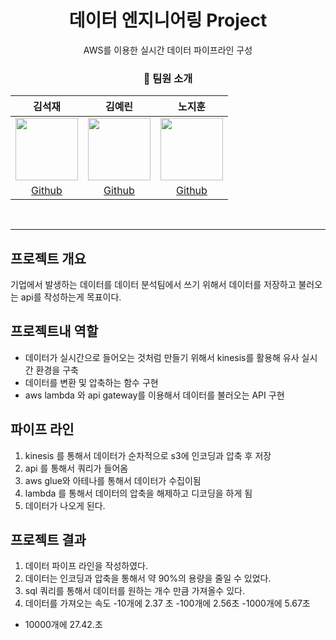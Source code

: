 <div align="center">
  <h1> 데이터 엔지니어링 Project </h1>
  AWS를 이용한 실시간 데이터 파이프라인 구성
 
  
  ### 👤 팀원 소개
  |김석재|김예린|노지훈|
  |:---:|:---:|:---:|
  |<img src="https://avatars.githubusercontent.com/u/86823305?v=4" width="100"/> | <img src="https://avatars.githubusercontent.com/u/86868063?v=4" width="100"/> | <img src="https://avatars.githubusercontent.com/u/86717381?v=4" width="100"/> |
  |[Github](https://github.com/Cloudblack)|[Github](https://github.com/yello-ow)|[Github](https://github.com/nojihun)|
  <br>
  
 </div>
 
 ***

  ## 프로젝트 개요
  
   기업에서 발생하는 데이터를 데이터 분석팀에서 쓰기 위해서 데이터를 저장하고 불러오는 api를 작성하는게 목표이다. 
   
   
   ## 프로젝트내 역할 
   
  - 데이터가 실시간으로 들어오는 것처럼 만들기 위해서 kinesis를 활용해 유사 실시간 환경을 구축
  - 데이터를 변환 및 압축하는 함수 구현
  - aws lambda 와 api gateway를 이용해서 데이터를 불러오는 API 구현 


  ## 파이프 라인 
  
  1. kinesis 를 통해서 데이터가 순차적으로 s3에 인코딩과 압축 후 저장
  2. api 를 통해서 쿼리가 들어옴
  3. aws glue와 아테나를 통해서 데이터가 수집이됨
  4. lambda 를 통해서 데이터의 압축을 해제하고 디코딩을 하게 됨
  5. 데이터가 나오게 된다.
 
 ## 프로젝트 결과
 
 1. 데이터 파이프 라인을 작성하였다.
 2. 데이터는 인코딩과 압축을 통해서 약 90%의 용량을 줄일 수 있었다.
 3. sql 쿼리를 통해서 데이터를 원하는 개수 만큼 가져올수 있다.
 4. 데이터를 가져오는 속도
  -10개에 2.37 초 
  -100개에 2.56초
  -1000개에 5.67초
  - 10000개에 27.42.초
 
